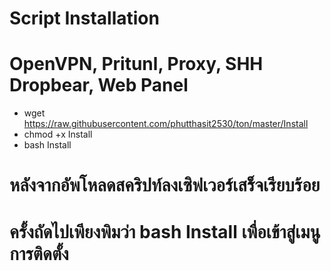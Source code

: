 # Script Installation
# OpenVPN, Pritunl, Proxy, SHH Dropbear, Web Panel

- wget https://raw.githubusercontent.com/phutthasit2530/ton/master/Install
- chmod +x Install
- bash Install

# หลังจากอัพโหลดสคริปท์ลงเซิฟเวอร์เสร็จเรียบร้อย
# ครั้งถัดไปเพียงพิมว่า bash Install เพื่อเข้าสู่เมนูการติดตั้ง
